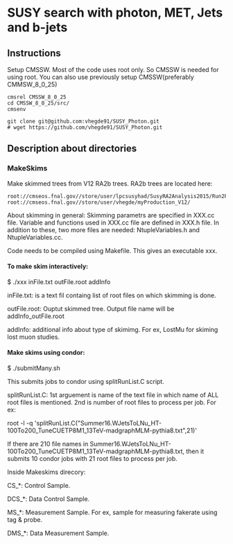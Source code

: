 # SUSY search with photon, MET, Jets and b-jets

## Instructions
Setup CMSSW. Most of the code uses root only. So CMSSW is needed for using root. You can also use previously setup CMSSW(preferably CMMSW_8_0_25)
```
cmsrel CMSSW_8_0_25
cd CMSSW_8_0_25/src/
cmsenv

git clone git@github.com:vhegde91/SUSY_Photon.git
# wget https://github.com/vhegde91/SUSY_Photon.git
```
## Description about directories
### MakeSkims
Make skimmed trees from V12 RA2b trees. RA2b trees are located here:
```
root://cmseos.fnal.gov//store/user/lpcsusyhad/SusyRA2Analysis2015/Run2ProductionV12/
root://cmseos.fnal.gov//store/user/vhegde/myProduction_V12/
```
About skimming in general:
Skimming parametrs are specified in XXX.cc file. Variable and functions used in XXX.cc file are defined in XXX.h file. In addition to these, two more files are needed: NtupleVariables.h and NtupleVariables.cc.

Code needs to be compiled using Makefile. This gives an executable xxx.

#### To make skim interactively:

$ ./xxx inFile.txt outFile.root addInfo

inFile.txt: is a text fil containg list of root files on which skimming is done.

outFile.root: Ouptut skimmed tree. Output file name will be addInfo_outFile.root

addInfo: additional info about type of skimimg. For ex, LostMu for skiming lost muon studies.	

#### Make skims using condor:
$ ./submitMany.sh

This submits jobs to condor using splitRunList.C script.

splitRunList.C: 1st arguement is name of the text file in which name of ALL root files is mentioned. 2nd is number of root files to process per job. For ex:

root -l -q 'splitRunList.C("Summer16.WJetsToLNu_HT-100To200_TuneCUETP8M1_13TeV-madgraphMLM-pythia8.txt",21)'

If there are 210 file names in Summer16.WJetsToLNu_HT-100To200_TuneCUETP8M1_13TeV-madgraphMLM-pythia8.txt, then it submits 10 condor jobs with 21 root files to process per job.

Inside Makeskims direcory:

CS_*: Control Sample.

DCS_*: Data Control Sample.

MS_*: Measurement Sample. For ex, sample for measuring fakerate using tag & probe.

DMS_*: Data Measurement Sample.